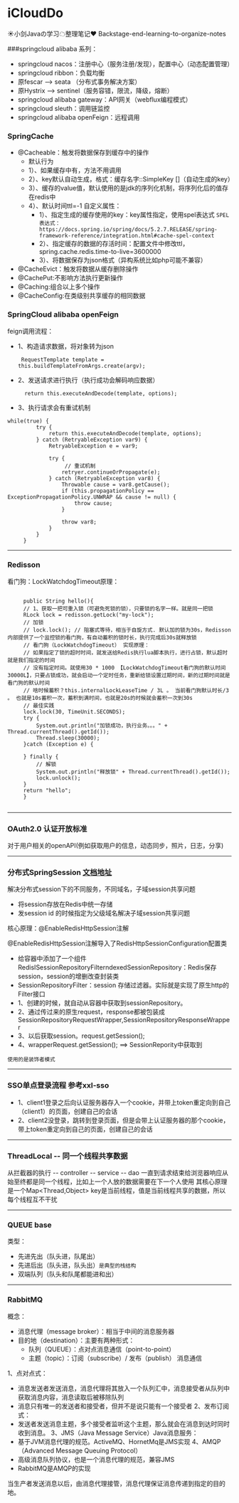 # iCloudDo
☀小剑Javaの学习☁整理笔记❤ Backstage-end-learning-to-organize-notes

###springcloud alibaba 系列：
- springcloud nacos：注册中心（服务注册/发现），配置中心（动态配置管理）
- springcloud ribbon：负载均衡
- 原fescar --> seata  （分布式事务解决方案）
- 原Hystrix --> sentinel（服务容错，限流，降级，熔断）
- springcloud alibaba gateway：API网关（webflux编程模式）
- springcloud sleuth：调用链监控
- springcloud alibaba openFeign：远程调用


### SpringCache
- @Cacheable：触发将数据保存到缓存中的操作
   - 默认行为
   -  1）、如果缓存中有，方法不用调用
   -  2）、key默认自动生成，格式：缓存名字::SimpleKey []（自动生成的key）
   -  3）、缓存的value值，默认使用的是jdk的序列化机制，将序列化后的值存在redis中
   -  4）、默认时间ttl=-1
     自定义属性：
         - 1）、指定生成的缓存使用的key：key属性指定，使用spel表达式
             `SPEL表达式：https://docs.spring.io/spring/docs/5.2.7.RELEASE/spring-framework-reference/integration.html#cache-spel-context`
         - 2）、指定缓存的数据的存活时间：配置文件中修改ttl，spring.cache.redis.time-to-live=3600000
         - 3）、将数据保存为json格式（异构系统比如php可能不兼容）
- @CacheEvict：触发将数据从缓存删除操作
- @CachePut:不影响方法执行更新操作
- @Caching:组合以上多个操作
- @CacheConfig:在类级别共享缓存的相同数据


### SpringCloud alibaba openFeign
feign调用流程：

* 1、构造请求数据，将对象转为json

       RequestTemplate template = this.buildTemplateFromArgs.create(argv);
* 2、发送请求进行执行（执行成功会解码响应数据）

        return this.executeAndDecode(template, options);
* 3、执行请求会有重试机制
```
while(true) {
         try {
             return this.executeAndDecode(template, options);
         } catch (RetryableException var9) {
             RetryableException e = var9;

             try {
                  // 重试机制
                 retryer.continueOrPropagate(e);
             } catch (RetryableException var8) {
                 Throwable cause = var8.getCause();
                 if (this.propagationPolicy == ExceptionPropagationPolicy.UNWRAP && cause != null) {
                     throw cause;
                 }

                 throw var8;
             }
         }
     }
```

---
### Redisson                 
看门狗：LockWatchdogTimeout原理：
     
```

     public String hello(){
     // 1、获取一把可重入锁（可避免死锁的锁），只要锁的名字一样。就是同一把锁
     RLock lock = redisson.getLock("my-lock");     
     // 加锁
     // lock.lock(); // 阻塞式等待，相当于自旋方式. 默认加的锁为30s，Redisson内部提供了一个监控锁的看门狗，有自动蓄积的锁时长，执行完成后30s就释放锁
     // 看门狗（LockWatchdogTimeout） 实现原理：
     // 如果指定了锁的超时时间，就发送给Redis执行lua脚本执行，进行占锁，默认超时就是我们指定的时间
     // 没有指定时间。就使用30 * 1000 【LockWatchdogTimeout看门狗的默认时间30000L】，只要占锁成功，就会启动一个定时任务，重新给锁设置过期时间，新的过期时间就是看门狗的默认时间
     // 啥时候蓄积？this.internalLockLeaseTime / 3L 。 当前看门狗默认时长/3 。 也就是10s蓄积一次，蓄积到满时间，也就是20s的时候就会蓄积一次到30s
     // 最佳实践
     lock.lock(30, TimeUnit.SECONDS);
     try {
         System.out.println("加锁成功，执行业务。。。" + Thread.currentThread().getId());
         Thread.sleep(30000);
     }catch (Exception e) {

     } finally {
         // 解锁
         System.out.println("释放锁" + Thread.currentThread().getId());
         lock.unlock();
     }
     return "hello";
     } 
 
```   

---      
### OAuth2.0 认证开放标准
对于用户相关的openAPI(例如获取用户的信息，动态同步，照片，日志，分享)

---
### 分布式SpringSession  [文档地址](https://docs.spring.io/spring-session/docs/2.3.1.RELEASE/reference/html5/guides/boot-redis.html#boot-sample)
解决分布式session下的不同服务，不同域名，子域session共享问题
- 将session存放在Redis中统一存储
- 发session id 的时候指定为父级域名解决子域session共享问题

核心原理：@EnableRedisHttpSession注解

@EnableRedisHttpSession注解导入了RedisHttpSessionConfiguration配置类
- 给容器中添加了一个组件RedisISessionRepositoryFilterndexedSessionRepository：Redis保存session，session的增删改查封装类
- SessionRepositoryFilter：session 存储过滤器。实际就是实现了原生http的Filter接口
- 1、创建的时候，就自动从容器中获取到sessionRepository。
- 2、通过传过来的原生request，response都被包装成SessionRepositoryRequestWrapper,SessionRepositoryResponseWrapper
- 3、以后获取session。request.getSession();
- 4、wrapperRequest.getSession(); ==> SessionRepority中获取到

`使用的是装饰者模式`

---
### SSO单点登录流程 参考xxl-sso
- 1、client1登录之后向认证服务器存入一个cookie，并带上token重定向到自己（client1）的页面，创建自己的会话
- 2、client2没登录，跳转到登录页面，但是会带上认证服务器的那个cookie，带上token重定向到自己的页面，创建自己的会话

---
### ThreadLocal -- 同一个线程共享数据
从拦截器的执行 -- controller --  service -- dao 一直到请求结束给浏览器响应从始至终都是同一个线程，比如上一个人放的数据需要在下一个人使用
其核心原理是一个Map<Thread,Object> key是当前线程，值是当前线程共享的数据，所以每个线程互不干扰

---
### QUEUE base
类型：
- 先进先出（队头进，队尾出）
- 先进后出（队头进，队头出）`是典型的栈结构`
- 双端队列（队头和队尾都能进和出）

---
### RabbitMQ
概念：
- 消息代理（message broker）：相当于中间的消息服务器
- 目的地（destination）：主要有两种形式：
  - 队列（QUEUE）：点对点消息通信（point-to-point）
  - 主题（topic）：订阅（subscribe）/ 发布（publish） 消息通信

1、点对点式：
  - 消息发送者发送消息，消息代理将其放入一个队列汇中，消息接受者从队列中获取消息内容，消息读取后被移除队列
  - 消息只有唯一的发送者和接受者，但并不是说只能有一个接受者 
2、发布订阅式：
  - 发送者发送消息主题，多个接受者监听这个主题，那么就会在消息到达时同时收到消息。
3、JMS（Java Message Service）Java消息服务：
  - 基于JVM消息代理的规范。ActiveMQ、HornetMq是JMS实现
4、AMQP（Advanced Message Queuing Protocol）
  - 高级消息队列协议，也是一个消息代理的规范，兼容JMS
  - RabbitMQ是AMQP的实现

当生产者发送消息以后，由消息代理接管，消息代理保证消息传递到指定的目的地。

